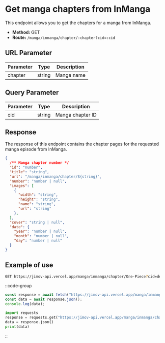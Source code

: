# Get manga chapters from InManga

This endpoint allows you to get the chapters for a manga from InManga.

- **Method:** GET
- **Route:** `/manga/inmanga/chapter/:chapter?cid=:cid`

## URL Parameter

| Parameter | Type   | Description                           |
| --------- | ------ | ------------------------------------- |
| chapter   | string | Manga name                            |

## Query Parameter

| Parameter | Type   | Description                           |
| --------- | ------ | ------------------------------------- |
| cid       | string | Manga chapter ID                      |

## Response

The response of this endpoint contains the chapter pages for the requested manga episode from InManga.

```json
{
  /** Manga chapter number */
  "id": "number",
  "title": "string",
  "url": "/manga/inmanga/chapter/${string}",
  "number": "number | null",
  "images": [
    {
      "width": "string",
      "height": "string",
      "name": "string",
      "url": "string"
    },
  ],
  "cover": "string | null",
  "date": {
    "year": "number | null",
    "month": "number | null",
    "day": "number | null"
  }
}
```

## Example of use

```bash
GET https://jimov-api.vercel.app/manga/inmanga/chapter/One-Piece?cid=dd6ab2dd-115b-4ee5-bf9f-d2f210e4e5a4
```

::code-group

```javascript [JavaScript]
const response = await fetch("https://jimov-api.vercel.app/manga/inmanga/chapter/One-Piece?cid=dd6ab2dd-115b-4ee5-bf9f-d2f210e4e5a4");
const data = await response.json();
console.log(data);
```

```python [Python]
import requests
response = requests.get("https://jimov-api.vercel.app/manga/inmanga/chapter/One-Piece?cid=dd6ab2dd-115b-4ee5-bf9f-d2f210e4e5a4")
data = response.json()
print(data)
```

::
